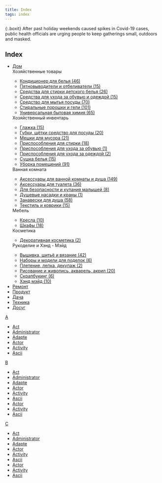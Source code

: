 ```yaml
---
title: Index
tags: index
---
```


{:.boxit}
After past holiday weekends caused spikes in Covid-19 cases, public health officials are urging people to keep gatherings small, outdoors and masked.

<link rel="stylesheet" href="/assets/css/subcategories.css">
<script src="/assets/js/subcategories.js"/></script>
<?// aside left/right ?>
<aside class="is-aside__aside is-aside__aside_left">
<?// .goods-menu ?>
<div class="goods-menu">
  <div class="goods-menu__title"><h2>Index</h2></div>
<ul class="goods-menu__list">
<li class="goods-menu__item"><a href="#" class="goods-menu__link">Дом</a>
<div class="goods-menu__subcategories">
<?// .subcategories-block ?>
<div class="subcategories-block">
<?// item ?>
<div class="subcategories-block__item">
<div class="subcategories-block__item-title">Хозяйственные товары</div>
<ul class="subcategories-block__item-list">
<li><a href="#" class="subcategories-block__item-link">Кондиционер для белья (46)</a></li>
<li><a href="#" class="subcategories-block__item-link">Пятновыводители и отбеливатели (15)</a></li>
<li><a href="#" class="subcategories-block__item-link">Средства для стирки детского белья (26)</a></li>
<li><a href="#" class="subcategories-block__item-link">Средства для ухода за обувью и одеждой (15)</a></li>
<li><a href="#" class="subcategories-block__item-link">Средство для мытья посуды (70)</a></li>
<li><a href="#" class="subcategories-block__item-link">Стиральные порошки и гели (101)</a></li>
<li><a href="#" class="subcategories-block__item-link">Универсальная бытовая химия (65)</a></li>
</ul>
</div>
<?// item ?>
<?// item ?>
<div class="subcategories-block__item">
<div class="subcategories-block__item-title">Хозяйственный инвентарь</div>
<ul class="subcategories-block__item-list">
<li><a href="#" class="subcategories-block__item-link">Глажка (15)</a></li>
<li><a href="#" class="subcategories-block__item-link">Губки, щётки средство для посуды (20)</a></li>
<li><a href="#" class="subcategories-block__item-link">Мешки для мусора (21)</a></li>
<li><a href="#" class="subcategories-block__item-link">Приспособления для стирки (18)</a></li>
<li><a href="#" class="subcategories-block__item-link">Приспособления для ухода за обувью (1)</a></li>
<li><a href="#" class="subcategories-block__item-link">Приспособления для ухода за одеждой (2)</a></li>
<li><a href="#" class="subcategories-block__item-link">Сушка белья (15)</a></li>
<li><a href="#" class="subcategories-block__item-link">Уборка помещений (91)</a></li>
</ul>
</div>
<?// item ?>
<?// item ?>
<div class="subcategories-block__item">
<div class="subcategories-block__item-title">Ванная комната</div>
<ul class="subcategories-block__item-list">
<li><a href="#" class="subcategories-block__item-link">Аксессуары для ванной комнаты и душа (149)</a></li>
<li><a href="#" class="subcategories-block__item-link">Аксессуары для туалета (36)</a></li>
<li><a href="#" class="subcategories-block__item-link">Для безопасности и купания малышей (8)</a></li>
<li><a href="#" class="subcategories-block__item-link">Душевые насадки и краны (1)</a></li>
<li><a href="#" class="subcategories-block__item-link">Занавески для душа (58)</a></li>
<li><a href="#" class="subcategories-block__item-link">Текстиль и коврики (15) </a></li>
</ul>
</div>
<?// item ?>
<?// item ?>
<div class="subcategories-block__item">
<div class="subcategories-block__item-title">Мебель</div>
<ul class="subcategories-block__item-list">
<li><a href="#" class="subcategories-block__item-link">Кресла (10)</a></li>
<li><a href="#" class="subcategories-block__item-link">Шкафы (18)</a></li>
</ul>
</div>
<?// item ?>
<?// item ?>
<div class="subcategories-block__item">
<div class="subcategories-block__item-title">Косметика</div>
<ul class="subcategories-block__item-list">
<li><a href="#" class="subcategories-block__item-link">Декоративная косметика (2) </a></li>
</ul>
</div>
<?// item ?>
<?// item ?>
<div class="subcategories-block__item">
<div class="subcategories-block__item-title">Рукоделие и Хэнд - Мэйд</div>
<ul class="subcategories-block__item-list">
<li><a href="#" class="subcategories-block__item-link">Вышивка, шитьё и вязание (42)</a></li>
<li><a href="#" class="subcategories-block__item-link">Наборы и модели для поделок (6)</a></li>
<li><a href="#" class="subcategories-block__item-link">Плетение, лепка, декупаж (2)</a></li>
<li><a href="#" class="subcategories-block__item-link">Рисование и живопись, акварель, акрил (20)</a></li>
<li><a href="#" class="subcategories-block__item-link">Скрапбукинг (6)</a></li>
<li><a href="#" class="subcategories-block__item-link">Хэнд мэйд (10)</a></li>
</ul>
</div>
<?// item ?>
</div>
<?// .subcategories-block ?>
</div>
</li>
<li class="goods-menu__item"><a href="#" class="goods-menu__link">Ремонт</a></li>
<li class="goods-menu__item"><a href="#" class="goods-menu__link">Продукт</a></li>
<li class="goods-menu__item"><a href="#" class="goods-menu__link">Дача</a></li>
<li class="goods-menu__item"><a href="#" class="goods-menu__link">Техника</a></li>
<li class="goods-menu__item"><a href="#" class="goods-menu__link">Досуг</a></li>
</ul>
</div>
<?// .goods-menu ?>
</aside>
<?// aside ?>


<div class="index-container">
  <div class="index-timeline">
    <div class="makeup index"><a href="#">A</a>
    <div><ul class="subcategories-block__item-list">
<li><a href="#" class="subcategories-block__item-link">Act</a></li>
<li><a href="#" class="subcategories-block__item-link">Administrator</a></li>
<li><a href="#" class="subcategories-block__item-link">Adapte</a></li>
<li><a href="#" class="subcategories-block__item-link">Actor</a></li>
<li><a href="#" class="subcategories-block__item-link">Activity</a></li>
<li><a href="#" class="subcategories-block__item-link">Ascii</a></li>
    </ul>
    </div>
    </div>
    </div>
    <div class="makeup index"><a href="#">B</a>
    <div><ul class="subcategories-block__item-list">
<li><a href="#" class="subcategories-block__item-link">Act</a></li>
<li><a href="#" class="subcategories-block__item-link">Administrator</a></li>
<li><a href="#" class="subcategories-block__item-link">Adapte</a></li>
<li><a href="#" class="subcategories-block__item-link">Actor</a></li>
<li><a href="#" class="subcategories-block__item-link">Activity</a></li>
<li><a href="#" class="subcategories-block__item-link">Ascii</a></li>
<li><a href="#" class="subcategories-block__item-link">Actor</a></li>
<li><a href="#" class="subcategories-block__item-link">Activity</a></li>
<li><a href="#" class="subcategories-block__item-link">Ascii</a></li>
    </ul>
    </div>
    </div>
    <div class="makeup index"><a href="#">C</a>
    <div><ul class="subcategories-block__item-list">
<li><a href="#" class="subcategories-block__item-link">Act</a></li>
<li><a href="#" class="subcategories-block__item-link">Administrator</a></li>
<li><a href="#" class="subcategories-block__item-link">Adapte</a></li>
<li><a href="#" class="subcategories-block__item-link">Actor</a></li>
<li><a href="#" class="subcategories-block__item-link">Activity</a></li>
<li><a href="#" class="subcategories-block__item-link">Ascii</a></li>
<li><a href="#" class="subcategories-block__item-link">Actor</a></li>
<li><a href="#" class="subcategories-block__item-link">Activity</a></li>
<li><a href="#" class="subcategories-block__item-link">Ascii</a></li>
    </ul>
    </div>
    </div>
</div>
